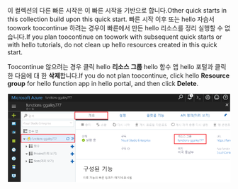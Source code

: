 <span data-ttu-id="1c860-101">이 컬렉션의 다른 빠른 시작은 이 빠른 시작을 기반으로 합니다.</span><span class="sxs-lookup"><span data-stu-id="1c860-101">Other quick starts in this collection build upon this quick start.</span></span> <span data-ttu-id="1c860-102">빠른 시작 이후 또는 hello 자습서 toowork toocontinue 하려는 경우이 빠른에서 만든 hello 리소스를 정리 실행할 수 없습니다.</span><span class="sxs-lookup"><span data-stu-id="1c860-102">If you plan toocontinue on toowork with subsequent quick starts or with hello tutorials, do not clean up hello resources created in this quick start.</span></span> 

<span data-ttu-id="1c860-103">Toocontinue 않으려는 경우 클릭 hello **리소스 그룹** hello 함수 앱 hello 포털과 클릭 한 다음에 대 한 **삭제**합니다.</span><span class="sxs-lookup"><span data-stu-id="1c860-103">If you do not plan toocontinue, click hello **Resource group** for hello function app in hello portal, and then click **Delete**.</span></span> 

![Hello 함수 앱에서 리소스 그룹 toodelete hello를 선택 합니다.](./media/functions-quickstart-cleanup/functions-app-delete-resource-group.png)

